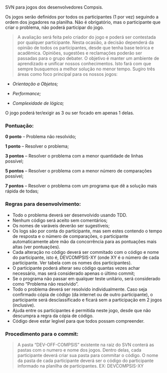 SVN para jogos dos desenvolvedores Compsis.

Os jogos serão definidos por todos os participantes (1 por vez) seguindo a ordem dos jogadores na planilha. Não é obrigatório, mas o participante que criar o problema, não poderá participar do jogo.
> A avaliação será feita pelo criador do jogo e poderá ser contestada por qualquer participante. Nesta ocasião, a decisão dependerá da opinião de todos os participantes, desde que tenha base teórica e acadêmica.
> Opiniões, sugestões e reclamações poderão ser passadas para o grupo debater.
> O objetivo é manter um ambiente de aprendizado e unificar nossos conhecimentos. Isto fará com que sempre busquemos a melhor solução no menor tempo.
Sugiro três áreas como foco principal para os nossos jogos:

- _Orientação a Objetos;_

- _Performance;_

- _Complexidade de lógica;_

O jogo poderá ter/exigir as 3 ou ser focado em apenas 1 delas.

### Pontuação: ###
**0 ponto** – Problema não resolvido;

**1 ponto** – Resolver o problema;

**3 pontos** – Resolver o problema com a menor quantidade de linhas possível;

**5 pontos** – Resolver o problema com a menor número de comparações possível;

**7 pontos** – Resolver o problema com um programa que dê a solução mais rápida de todas;


### Regras para desenvolvimento: ###
-	Todo o problema deverá ser desenvolvido usando TDD.
-	Nenhum código será aceito sem comentários;
-	Os nomes de varáveis deverão ser sugestíveis;
-	Os logs são por conta do participante, mas sem estes contendo o tempo de resposta e o número de comparações, o participante automaticamente abre mão da concorrência para as pontuações mais altas (ver pontuações).
-	Cada alteração no código deverá ser commitado com o código e nome do participante, isto é, DEVCOMPSIS-XY (onde XY é o número de cada participante. Ver tabela com os nomes dos participantes).
-	O participante poderá alterar seu código quantas vezes achar necessário, mas será considerado apenas o último commit;
-	Se o programa não passar em qualquer teste unitário, será considerado como “Problema não resolvido”.
-	Todo o problema deverá ser resolvido individualmente. Caso seja confirmado cópia de código (da internet ou de outro participante), o participante será desclassificado e ficará sem a participação em 2 jogos (inclusive).
-	Ajuda entre os participantes é permitida neste jogo, desde que não descumpra a regra da cópia de código.
-	Código deve estar legível para que todos possam compreender.

### Procedimento para o commit: ###
> A pasta “DEV-OFF-COMPSIS” existente na raiz do SVN conterá as pastas com o numero e nome dos jogos. Dentro delas, cada participante deverá criar sua pasta para commitar o código.
> O nome da pasta de cada participante deverá ser o código do participante informado na planilha de participantes. EX: DEVCOMPSIS-XY